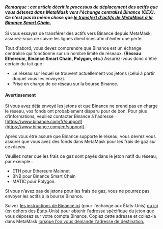 #### *Remarque : cet article décrit le processus de déplacement des actifs que vous détenez dans MetaMask vers l'échange centralisé Binance (CEX). Ce n'est pas la même chose que [le transfert d'actifs de MetaMask à la Binance Smart Chain.](https://support.metamask.io/hc/en-us/articles/360059408871-Sending-funds-to-the-Binance-Network-BSC-)*


Si vous essayez de transférer des actifs vers Binance depuis MetaMask, assurez-vous de suivre les lignes directrices afin d'éviter une perte.


Tout d'abord, vous devez comprendre que Binance est un échange centralisé qui fonctionne sur un nombre limité de réseaux. **(Réseau Ethereum, Binance Smart Chain, Polygon, etc.)** Assurez-vous donc d'être certain du fait que :


* Le réseau sur lequel se trouvent actuellement vos jetons (celui à partir duquel vous les envoyez).
* Prise en charge de ce réseau sur la bourse Binance.



#### Avertissement


Si vous avez déjà envoyé les jetons et que Binance ne prend pas en charge le réseau, vos fonds ont probablement disparu pour de bon. Pour plus d'informations, veuillez contacter Binance à l'adresse [https://www.binance.com/fr/support](https://www.binance.com/en/support)**.** 



Après vous être assuré que Binance supporte le réseau, vous devrez vous assurer que vous avez des fonds dans MetaMask pour les frais de gaz *sur ce réseau*.


Veuillez noter que les frais de gaz sont payés dans le jeton natif du réseau, par exemple :


* ETH pour Ethereum Mainnet
* BNB pour Binance Smart Chain
* MATIC pour Polygon.


Si vous n'avez pas de jetons pour les frais de gaz, vous ne pourrez pas envoyer les actifs à la bourse Binance.


Suivez [les instructions de Binance ici](https://support.binance.us/hc/en-us/articles/360046787054-How-to-Deposit-Crypto) (pour l'échange aux États-Unis) [ou ici](https://www.binance.com/en/support/faq/115003764971) (en dehors des États-Unis) pour obtenir l'adresse spécifique du jeton que vous déposez sur votre compte Binance. Copiez cette adresse et collez-la dans MetaMask [lorsque l'on vous demande l'adresse de destination.](https://support.metamask.io/hc/en-us/articles/360015488931-How-to-send-ETH-and-ERC-20-tokens-from-your-MetaMask-wallet)

